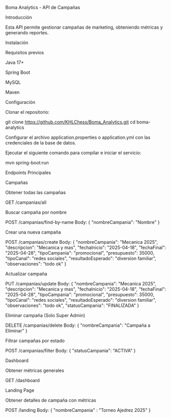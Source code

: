 Boma Analytics - API de Campañas

Introducción

Esta API permite gestionar campañas de marketing, obteniendo métricas y generando reportes.

Instalación

Requisitos previos

Java 17+

Spring Boot

MySQL

Maven

Configuración

Clonar el repositorio:

git clone https://github.com/KHLChess/Boma_Analytics.git
cd boma-analytics

Configurar el archivo application.properties o application.yml con las credenciales de la base de datos.

Ejecutar el siguiente comando para compilar e iniciar el servicio:

mvn spring-boot:run

Endpoints Principales

Campañas

Obtener todas las campañas

GET /campanias/all

Buscar campaña por nombre

POST /campanias/find-by-name
Body: { "nombreCampania": "Nombre" }

Crear una nueva campaña

POST /campanias/create
Body: {
    "nombreCampania": "Mecanica 2025",
	"descripcion": "Mecanica y mas",
	"fechaInicio": "2025-04-18",
	"fechaFinal": "2025-04-28",	
	"tipoCampania": "promocional",
	"presupuesto": 35000,
	"tipoCanal": "redes sociales", 
	"resultadoEsperado": "diversion familiar",
	"observaciones": "todo ok"
}

Actualizar campaña

PUT /campanias/update
Body: {
    "nombreCampania": "Mecanica 2025",
	"descripcion": "Mecanica y mas",
	"fechaInicio": "2025-04-18",
	"fechaFinal": "2025-04-28",	
	"tipoCampania": "promocional",
	"presupuesto": 35000,
	"tipoCanal": "redes sociales", 
	"resultadoEsperado": "diversion familiar",
	"observaciones": "todo ok",
  "statusCampania": "FINALIZADA"
}

Eliminar campaña (Solo Super Admin)

DELETE /campanias/delete
Body: { "nombreCampania": "Campaña a Eliminar" }

Filtrar campañas por estado

POST /campanias/filter
Body: { "statusCampania": "ACTIVA" }

Dashboard

Obtener métricas generales

GET /dashboard

Landing Page

Obtener detalles de campaña con métricas

POST /landing
Body: {
    "nombreCampania" : "Torneo Ajedrez 2025"
}
